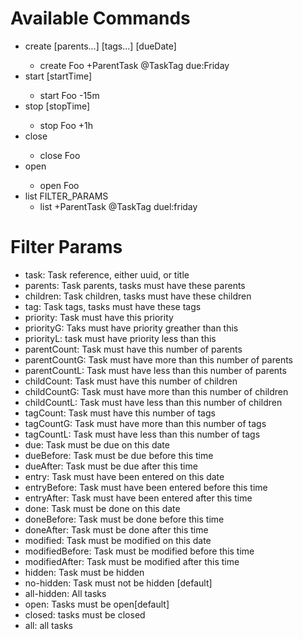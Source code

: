 # Available Commands

* create <task> [parents...] [tags...] [dueDate]
  * create Foo +ParentTask @TaskTag due:Friday
* start <task> [startTime]
  * start Foo -15m
* stop <task> [stopTime]
  * stop Foo +1h
* close <task>
  * close Foo
* open <task>
  * open Foo
* list FILTER_PARAMS
  * list +ParentTask @TaskTag duel:friday

# Filter Params

* task: Task reference, either uuid, or title
* parents: Task parents, tasks must have these parents
* children: Task children, tasks must have these children
* tag: Task tags, tasks must have these tags
* priority: Task must have this priority
* priorityG: Taks must have priority greather than this
* priorityL: task must have priority less than this
* parentCount: Task must have this number of parents
* parentCountG: Task must have more than this number of parents
* parentCountL: Task must have less than this number of parents
* childCount: Task must have this number of children
* childCountG: Task must have more than this number of children
* childCountL: Task must have less than this number of children
* tagCount: Task must have this number of tags
* tagCountG: Task must have more than this number of tags
* tagCountL: Task must have less than this number of tags
* due: Task must be due on this date
* dueBefore: Task must be due before this time
* dueAfter: Task must be due after this time
* entry: Task must have been entered on this date
* entryBefore: Task must have been entered before this time
* entryAfter: Task must have been entered after this time
* done: Task must be done on this date
* doneBefore: Task must be done before this time
* doneAfter: Task must be done after this time
* modified: Task must be modified on this date
* modifiedBefore: Task must be modified before this time
* modifiedAfter: Task must be modified after this time
* hidden: Task must be hidden
* no-hidden: Task must not be hidden [default]
* all-hidden: All tasks
* open: Tasks must be open[default]
* closed: tasks must be closed
* all: all tasks
